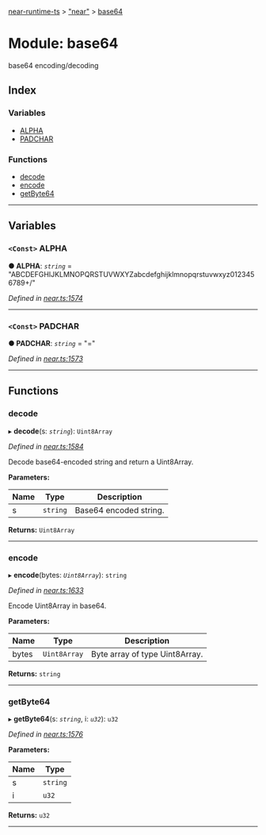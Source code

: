 [near-runtime-ts](../README.md) > ["near"](../modules/_near_.md) > [base64](../modules/_near_.base64.md)

# Module: base64

base64 encoding/decoding

## Index

### Variables

* [ALPHA](_near_.base64.md#alpha)
* [PADCHAR](_near_.base64.md#padchar)

### Functions

* [decode](_near_.base64.md#decode)
* [encode](_near_.base64.md#encode)
* [getByte64](_near_.base64.md#getbyte64)

---

## Variables

<a id="alpha"></a>

### `<Const>` ALPHA

**● ALPHA**: *`string`* = "ABCDEFGHIJKLMNOPQRSTUVWXYZabcdefghijklmnopqrstuvwxyz0123456789+/"

*Defined in [near.ts:1574](https://github.com/nearprotocol/near-runtime-ts/blob/4c31143/near.ts#L1574)*

___
<a id="padchar"></a>

### `<Const>` PADCHAR

**● PADCHAR**: *`string`* = "="

*Defined in [near.ts:1573](https://github.com/nearprotocol/near-runtime-ts/blob/4c31143/near.ts#L1573)*

___

## Functions

<a id="decode"></a>

###  decode

▸ **decode**(s: *`string`*): `Uint8Array`

*Defined in [near.ts:1584](https://github.com/nearprotocol/near-runtime-ts/blob/4c31143/near.ts#L1584)*

Decode base64-encoded string and return a Uint8Array.

**Parameters:**

| Name | Type | Description |
| ------ | ------ | ------ |
| s | `string` |  Base64 encoded string. |

**Returns:** `Uint8Array`

___
<a id="encode"></a>

###  encode

▸ **encode**(bytes: *`Uint8Array`*): `string`

*Defined in [near.ts:1633](https://github.com/nearprotocol/near-runtime-ts/blob/4c31143/near.ts#L1633)*

Encode Uint8Array in base64.

**Parameters:**

| Name | Type | Description |
| ------ | ------ | ------ |
| bytes | `Uint8Array` |  Byte array of type Uint8Array. |

**Returns:** `string`

___
<a id="getbyte64"></a>

###  getByte64

▸ **getByte64**(s: *`string`*, i: *`u32`*): `u32`

*Defined in [near.ts:1576](https://github.com/nearprotocol/near-runtime-ts/blob/4c31143/near.ts#L1576)*

**Parameters:**

| Name | Type |
| ------ | ------ |
| s | `string` |
| i | `u32` |

**Returns:** `u32`

___

